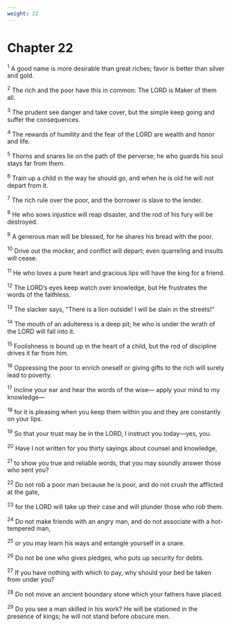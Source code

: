```yaml
---
weight: 22
---
```


# Chapter 22

<sup>1</sup> A good name is more desirable than great riches; favor is better than silver and gold. 

<sup>2</sup> The rich and the poor have this in common: The LORD is Maker of them all. 

<sup>3</sup> The prudent see danger and take cover, but the simple keep going and suffer the consequences. 

<sup>4</sup> The rewards of humility and the fear of the LORD are wealth and honor and life. 

<sup>5</sup> Thorns and snares lie on the path of the perverse; he who guards his soul stays far from them. 

<sup>6</sup> Train up a child in the way he should go, and when he is old he will not depart from it. 

<sup>7</sup> The rich rule over the poor, and the borrower is slave to the lender. 

<sup>8</sup> He who sows injustice will reap disaster, and the rod of his fury will be destroyed. 

<sup>9</sup> A generous man will be blessed, for he shares his bread with the poor. 

<sup>10</sup> Drive out the mocker, and conflict will depart; even quarreling and insults will cease. 

<sup>11</sup> He who loves a pure heart and gracious lips will have the king for a friend. 

<sup>12</sup> The LORD’s eyes keep watch over knowledge, but He frustrates the words of the faithless. 

<sup>13</sup> The slacker says, “There is a lion outside! I will be slain in the streets!” 

<sup>14</sup> The mouth of an adulteress is a deep pit; he who is under the wrath of the LORD will fall into it. 

<sup>15</sup> Foolishness is bound up in the heart of a child, but the rod of discipline drives it far from him. 

<sup>16</sup> Oppressing the poor to enrich oneself or giving gifts to the rich will surely lead to poverty. 

<sup>17</sup> Incline your ear and hear the words of the wise— apply your mind to my knowledge— 

<sup>18</sup> for it is pleasing when you keep them within you and they are constantly on your lips. 

<sup>19</sup> So that your trust may be in the LORD, I instruct you today—yes, you. 

<sup>20</sup> Have I not written for you thirty sayings about counsel and knowledge, 

<sup>21</sup> to show you true and reliable words, that you may soundly answer those who sent you? 

<sup>22</sup> Do not rob a poor man because he is poor, and do not crush the afflicted at the gate, 

<sup>23</sup> for the LORD will take up their case and will plunder those who rob them. 

<sup>24</sup> Do not make friends with an angry man, and do not associate with a hot-tempered man, 

<sup>25</sup> or you may learn his ways and entangle yourself in a snare. 

<sup>26</sup> Do not be one who gives pledges, who puts up security for debts. 

<sup>27</sup> If you have nothing with which to pay, why should your bed be taken from under you? 

<sup>28</sup> Do not move an ancient boundary stone which your fathers have placed. 

<sup>29</sup> Do you see a man skilled in his work? He will be stationed in the presence of kings; he will not stand before obscure men. 


